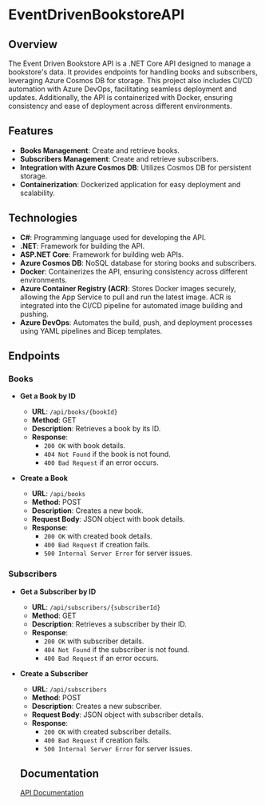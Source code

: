 # EventDrivenBookstoreAPI

## Overview
The Event Driven Bookstore API is a .NET Core API designed to manage a bookstore's data. It provides endpoints for handling books and subscribers, leveraging Azure Cosmos DB for storage. This project also includes CI/CD automation with Azure DevOps, facilitating seamless deployment and updates. Additionally, the API is containerized with Docker, ensuring consistency and ease of deployment across different environments.

## Features
- **Books Management**: Create and retrieve books.
- **Subscribers Management**: Create and retrieve subscribers.
- **Integration with Azure Cosmos DB**: Utilizes Cosmos DB for persistent storage.
- **Containerization**: Dockerized application for easy deployment and scalability.

## Technologies
- **C#**: Programming language used for developing the API.
- **.NET**: Framework for building the API.
- **ASP.NET Core**: Framework for building web APIs.
- **Azure Cosmos DB**: NoSQL database for storing books and subscribers.
- **Docker**: Containerizes the API, ensuring consistency across different environments.
- **Azure Container Registry (ACR)**: Stores Docker images securely, allowing the App Service to pull and run the latest image. ACR is integrated into the CI/CD pipeline for automated image building and pushing.
- **Azure DevOps**: Automates the build, push, and deployment processes using YAML pipelines and Bicep templates.

## Endpoints

### Books
- **Get a Book by ID**
  - **URL**: `/api/books/{bookId}`
  - **Method**: GET
  - **Description**: Retrieves a book by its ID.
  - **Response**:
    - `200 OK` with book details.
    - `404 Not Found` if the book is not found.
    - `400 Bad Request` if an error occurs.

- **Create a Book**
  - **URL**: `/api/books`
  - **Method**: POST
  - **Description**: Creates a new book.
  - **Request Body**: JSON object with book details.
  - **Response**:
    - `200 OK` with created book details.
    - `400 Bad Request` if creation fails.
    - `500 Internal Server Error` for server issues.

### Subscribers
- **Get a Subscriber by ID**
  - **URL**: `/api/subscribers/{subscriberId}`
  - **Method**: GET
  - **Description**: Retrieves a subscriber by their ID.
  - **Response**:
    - `200 OK` with subscriber details.
    - `404 Not Found` if the subscriber is not found.
    - `400 Bad Request` if an error occurs.

- **Create a Subscriber**
  - **URL**: `/api/subscribers`
  - **Method**: POST
  - **Description**: Creates a new subscriber.
  - **Request Body**: JSON object with subscriber details.
  - **Response**:
    - `200 OK` with created subscriber details.
    - `400 Bad Request` if creation fails.
    - `500 Internal Server Error` for server issues.

  ## Documentation
  [API Documentation](https://documenter.getpostman.com/view/31293366/2sA3XQiNHE)


